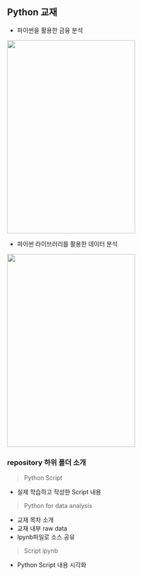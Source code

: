 ## Python 교재
* 파이썬을 활용한 금융 분석
<img src="http://www.hanbit.co.kr/data/books/B4965740442_l.jpg" width="300px" height="450px">

* 파이썬 라이브러리를 활용한 데이터 분석
<img src="https://t1.daumcdn.net/cfile/tistory/2130DA4756570A161F" width="300px" height="450px">

### repository 하위 폴더 소개
> Python Script
 + 실제 학습하고 작성한 Script 내용

> Python for data analysis
 + 교재 목차 소개
 + 교재 내부 raw data
 + Ipynb파일로 소스 공유

> Script ipynb
 + Python Script 내용 시각화
